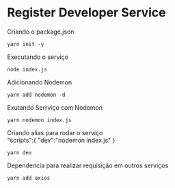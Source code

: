# Register Developer Service

Criando o package.json 

```yarn init -y```

Executando o serviço

```node index.js```

Adicionando Nodemon

```yarn add nodemon -d```

Exutando Serrviço com Nodemon

```yarn nodemon index.js```

Criando alias para rodar o serviço 
<br>
 "scripts":{
    "dev":"nodemon index.js"
  }

  ```yarn dev```

  Dependencia para realizar requisição em outros serviços 
        
```yarn add axios```


